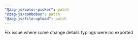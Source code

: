 ```yaml
---
"@zag-js/color-picker": patch
"@zag-js/combobox": patch
"@zag-js/file-upload": patch
---
```


Fix issue where some change details typings were no exported
